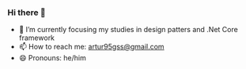 ### Hi there 👋

- 🌱 I’m currently focusing my studies in design patters and .Net Core framework
- 📫 How to reach me: artur95gss@gmail.com
- 😄 Pronouns: he/him

